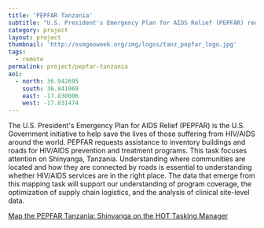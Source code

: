 ```yaml
---
title: 'PEPFAR Tanzania' 
subtitle: "U.S. President's Emergency Plan for AIDS Relief (PEPFAR) requests assistance to inventory buildings and roads for HIV/AIDS prevention and treatment programs in Tanzania"
category: project
layout: project
thumbnail: 'http://osmgeoweek.org/img/logos/tanz_pepfar_logo.jpg'
tags:
  - remote
permalink: project/pepfar-tanzania
aoi:
  - north: 36.942695
    south: 36.841069
    east: -17.830006
    west: -17.831474
---
```


The U.S. President's Emergency Plan for AIDS Relief (PEPFAR) is the U.S. Government initiative to help save the lives of those suffering from HIV/AIDS around the world. PEPFAR requests assistance to inventory buildings and roads for HIV/AIDS prevention and treatment programs. This task focuses attention on Shinyanga, Tanzania. Understanding where communities are located and how they are connected by roads is essential to understanding whether HIV/AIDS services are in the right place. The data that emerge from this mapping task will support our understanding of program coverage, the optimization of supply chain logistics, and the analysis of clinical site-level data.

[Map the PEPFAR Tanzania: Shinyanga on the HOT Tasking Manager](http://tasks.hotosm.org/project/2301)

